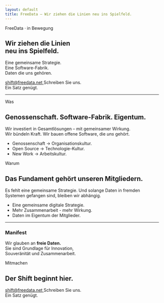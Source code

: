 ```yaml
---
layout: default
title: FreeData – Wir ziehen die Linien neu ins Spielfeld.
---
```


<section class="hero" aria-label="Einstieg">
  <div class="kicker">FreeData · in Bewegung</div>
  <h1>Wir ziehen die Linien <br> neu ins Spielfeld.</h1>
  <p class="lead">
  Eine gemeinsame Strategie.<br>Eine Software-Fabrik.<br>Daten die uns gehören.</p>

  <div class="row">
    <a class="cta" href="mailto:shift@freedata.net?subject=Eigentum%20statt%20Miete%20%E2%80%93%20FreeData&body=Kurz%3A%20Warum%20ich%20dabei%20bin%3A%20">
      <span class="dot" aria-hidden="true"></span>
      <span>shift@freedata.net</span>
      <span class="caret" aria-hidden="true"></span>
    </a>
    <span class="tiny">Schreiben Sie uns.<br>Ein Satz genügt.</span>
  </div>
</section>

<hr class="divider"/>

<section class="grid" aria-label="Was und Warum">
  <div class="stack">
    <span class="label">Was</span>
    <h2>Genossenschaft. Software-Fabrik. Eigentum.</h2>
    <p>Wir investiert in Gesamtlösungen – mit gemeinsamer Wirkung.<br>Wir bündeln Kraft. Wir bauen offene Software, die <em>uns</em> gehört.</p>
    <ul class="bullets">
      <li>Genossenschaft → Organisationskultur.</li>
      <li>Open Source → Technologie-Kultur.</li>
      <li>New Work → Arbeitskultur.</li>
    </ul>
  </div>

  <div class="stack">
    <span class="label">Warum</span>
    <h2>Das Fundament gehört unseren Mitgliedern.</h2>
    <p>Es fehlt eine gemeinsame Strategie. Und solange Daten in fremden Systemen gefangen sind, bleiben wir abhängig.</p>
    <ul class="bullets">
      <li>Eine gemeinsame digitale Strategie.</li>
      <li>Mehr Zusammenarbeit - mehr Wirkung. </li>
      <li>Daten im Eigentum der Mitglieder.</li>
    </ul>
  </div>
</section>

<hr class="divider"/>

<section class="grid" aria-label="Manifest und Einladung">
<div class="manifest">
  <h3>Manifest</h3>
  <p>Wir glauben an <strong>freie Daten.</strong><br>
  Sie sind Grundlage für Innovation,<br>Souveränität und Zusammenarbeit.</p>
</div>

  <div class="stack">
    <span class="label">Mitmachen</span>
    <h2>Der Shift beginnt hier.</h2>
     <div class="row">
        <a class="cta" href="mailto:shift@freedata.net?subject=Eigentum%20statt%20Miete%20%E2%80%93%20FreeData&body=Kurz%3A%20Warum%20ich%20dabei%20bin%3A%20">
        <span class="dot" aria-hidden="true"></span>
        <span>shift@freedata.net</span>
        <span class="caret" aria-hidden="true"></span>
        </a>
        <span class="tiny">Schreiben Sie uns.<br>Ein Satz genügt.</span>
    </div>

  </div>
</section>
